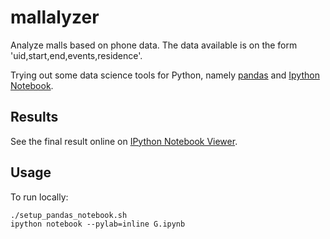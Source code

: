 mallalyzer
==========

Analyze malls based on phone data. The data available is on the form 'uid,start,end,events,residence'.

Trying out some data science tools for Python, namely [pandas](http://pandas.pydata.org/) and [Ipython Notebook](http://ipython.org/notebook).

Results
---
See the final result online on [IPython Notebook Viewer](http://nbviewer.ipython.org/gist/peralmq/f16a7fba4cf8a2ee1868).

Usage
---
To run locally:
```
./setup_pandas_notebook.sh
ipython notebook --pylab=inline G.ipynb
```
